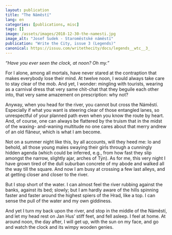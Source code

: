 ```yaml
---
layout: publication
title: "The Náměstí"
lang: en
categories: [publications, misc]
tags: []
image: /assets/images/2018-12-30-the-namesti.jpg
image_alt: "Josef Sudek - Staroměstské náměstí"
publication: "Write the City, issue 3 (Legends)"
canonical: https://issuu.com/writethecity/docs/legends__wtc__3_
---
```


*“Have you ever seen the clock, at noon? Oh my.”*

For I alone, among all mortals, have never stared at the contraption that makes everybody lose their mind.
At twelve noon, I would always take care to stay clear of the mob. And yet, I wonder: mingling with tourists,
wearing as a carnival dress that very same chit-chat that they beguile each other into, that very same
amazement on prescription: why not?

Anyway, when you head for the river, you cannot but cross the Náměstí. Especially if what you want is
steering clear of those entangled lanes, so unrespectful of your planned path even when you know the
route by heart. And, of course, one can always be flattered by the truism that in the midst of the waxing-
and-waning multitude no one cares about that merry andrew of an old flâneur, which is what I am become.

Not on a summer night like this, by all accounts, will they heed me: lo and behold, all those young males
swaying their girls through a cunningly hidden agenda (which could be inferred, e.g., from how fast they
slip amongst the narrow, slightly ajar, arches of Týn). As for me, this very night I have grown tired of the
dull suburban concrete of my abode and walked all the way till the square. And now I am busy at crossing a
few last alleys, and at getting closer and closer to the river.

But I stop short of the water. I can almost feel the river rubbing against the banks, against its bed; slowly;
but I am hardly aware of the hills spinning faster and faster around the highest spiers of the Hrad, like a top.
I can sense the pull of the water and my own giddiness.

And yet I turn my back upon the river, and stop in the middle of the Náměstí, and let my head rest on Jan
Hus’ stiff feet, and fell asleep. I feel at home. At around noon, the day after, I will get up, with the sun on
my face, and go and watch the clock and its wimpy wooden genies.
